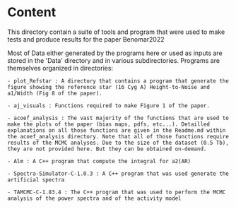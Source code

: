 # Content

This directory contain a suite of tools and program that were used to make tests and produce results for the paper Benomar2022

Most of Data either generated by the programs here or used as inputs are stored in the 'Data' directory and in various subdirectories.
Programs are themselves organized in directories:

	- plot_Refstar : A directory that contains a program that generate the figure showing the reference star (16 Cyg A) Height-to-Noise and a1/Width (Fig 8 of the paper).

	- aj_visuals : Functions required to make Figure 1 of the paper.

	- acoef_analysis : The vast majority of the functions that are used to make the plots of the paper (bias maps, pdfs, etc...). Detailled explanations on all those functions are given in the Readme.md within the acoef_analysis directory. Note that all of those functions require results of the MCMC analyses. Due to the size of the dataset (0.5 Tb), they are not provided here. But they can be obtained on-demand.

	- Alm : A C++ program that compute the integral for a2(AR)

	- Spectra-Simulator-C-1.0.3 : A C++ program that was used generate the artificial spectra

	- TAMCMC-C-1.83.4 : The C++ program that was used to perform the MCMC analysis of the power spectra and of the activity model
